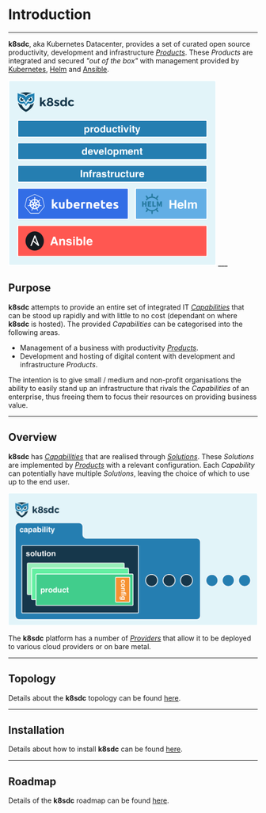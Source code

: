 # Introduction
___

**k8sdc**, aka Kubernetes Datacenter, provides a set of curated open source productivity, development and infrastructure [*Products*](reference/product.md).  These *Products* are integrated and secured *"out of the box"* with management provided by [Kubernetes](http://kubernetes.io), [Helm](https://helm.sh) and [Ansible](http://kubernetes.io).

<img src="k8sdc/images/k8sdc_overview.png" alt="k8sdc overview" width="420"/>
___


## Purpose

**k8sdc** attempts to provide an entire set of integrated IT [*Capabilities*](reference/capability.md) that can be stood up rapidly and with little to no cost (dependant on where **k8sdc** is hosted).  The provided *Capabilities* can be categorised into the following areas.

* Management of a business with productivity [*Products*](reference/product.md).
* Development and hosting of digital content with development and infrastructure *Products*.

The intention is to give small / medium and non-profit organisations the ability to easily stand up an infrastructure that rivals the *Capabilities* of an enterprise, thus freeing them to focus their resources on providing business value.
___


## Overview

**k8sdc** has [*Capabilities*](reference/capability.md) that are realised through [*Solutions*](reference/solution.md).  These *Solutions* are implemented by [*Products*](reference/product.md) with a relevant configuration.  Each *Capability* can potentially have multiple *Solutions*, leaving the choice of which to use up to the end user.

<img src="k8sdc/images/k8sdc_capability_solution_product.png" alt="k8sdc cpability / solution / product" width="649"/>

The **k8sdc** platform has a number of [*Providers*](providers/README.md) that allow it to be deployed to various cloud providers or on bare metal.

___


## Topology

Details about the **k8sdc** topology can be found [here](k8sdc/topology.md).
___


## Installation

Details about how to install **k8sdc** can be found [here](k8sdc/install.md).
___


## Roadmap

Details of the **k8sdc** roadmap can be found [here](k8sdc/roadmap.md).



